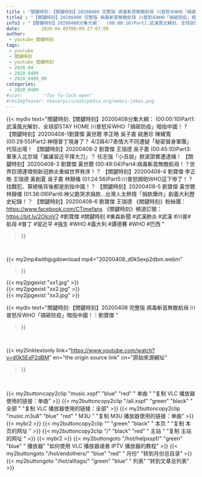 ```yaml
---
title : "關鍵時刻:【關鍵時刻】20200408 完整版 病毒斬首無敵航母 川普怒斥WHO「搞砸防疫」暗指中國！｜劉寶傑 "
title2 : "【關鍵時刻】20200408 完整版 病毒斬首無敵航母 川普怒斥WHO「搞砸防疫」暗指中國！｜劉寶傑 "
info2 : "【關鍵時刻】20200408分集大綱：  (00:00:10)Part1:武漢風光解封、全球卻STAY HOME 川普怒斥WHO「搞砸防疫」暗指中國！？ 【關鍵時刻】20200408-1劉寶傑 黃世聰 李正皓 吳子嘉 姚惠珍 陳耀寬  (00:29:55)Part2:神隱普丁現身了？ 4/2與4/7表情大不同遭疑「秘密替身軍團」代班出場！ 【關鍵時刻】20200408-2 劉寶傑 王瑞德 吳子嘉  (00:45:10)Part3:軍車入北京城「誰讓習近平揮大刀」？ 任志強「小丑說」掀波證實遭逮捕！ 【關鍵時刻】20200408-3 劉寶傑 黃世聰  (00:49:04)Part4:病毒斬首無敵航母！？世界巨頭連環倒新冠肺炎重組世界秩序！？ 【關鍵時刻】20200408-4 劉寶傑 李正皓 王瑞德 黃創夏 吳子嘉 林靜儀  (01:24:56)Part5:川普怒開砲WHO這下慘了！？找戰犯、算總帳背後都是劍指中國！？ 【關鍵時刻】20200408-5 劉寶傑 黃世聰 林靜儀  (01:38:09)Part6:神父跪哭求捐款…台灣人太熱情「捐款爆炸」創義大利歷史紀錄！？ 【關鍵時刻】20200408-6 劉寶傑 王瑞德  《關鍵時刻》粉絲團：https://www.facebook.com/CTimefans 《關鍵時刻》頻道訂閱：https://bit.ly/2OlcnV7  #劉寶傑 #關鍵時刻 #東森新聞 #武漢肺炎 #武漢 #川普#航母 #普丁 #習近平 #強生 #WHO #義大利 #譚德賽 #WHO #巴西 "
date:        2020-04-09T00:09:27-07:00
author:
 - youtube_關鍵時刻
tags:
 - youtube
 - 關鍵時刻
 - youtube_關鍵時刻
 - 2020_04
 - 2020_0409
 - 2020_0409_00
categories:
 - 2020_0409
#icon:        "fas fa-lock-open"
#resImgTeaser: teaserpics/wikipedia.org/emacs-jokes.png
---
```


{{< mydiv text="關鍵時刻:【關鍵時刻】20200408分集大綱：  (00:00:10)Part1:武漢風光解封、全球卻STAY HOME 川普怒斥WHO「搞砸防疫」暗指中國！？ 【關鍵時刻】20200408-1劉寶傑 黃世聰 李正皓 吳子嘉 姚惠珍 陳耀寬  (00:29:55)Part2:神隱普丁現身了？ 4/2與4/7表情大不同遭疑「秘密替身軍團」代班出場！ 【關鍵時刻】20200408-2 劉寶傑 王瑞德 吳子嘉  (00:45:10)Part3:軍車入北京城「誰讓習近平揮大刀」？ 任志強「小丑說」掀波證實遭逮捕！ 【關鍵時刻】20200408-3 劉寶傑 黃世聰  (00:49:04)Part4:病毒斬首無敵航母！？世界巨頭連環倒新冠肺炎重組世界秩序！？ 【關鍵時刻】20200408-4 劉寶傑 李正皓 王瑞德 黃創夏 吳子嘉 林靜儀  (01:24:56)Part5:川普怒開砲WHO這下慘了！？找戰犯、算總帳背後都是劍指中國！？ 【關鍵時刻】20200408-5 劉寶傑 黃世聰 林靜儀  (01:38:09)Part6:神父跪哭求捐款…台灣人太熱情「捐款爆炸」創義大利歷史紀錄！？ 【關鍵時刻】20200408-6 劉寶傑 王瑞德  《關鍵時刻》粉絲團：https://www.facebook.com/CTimefans 《關鍵時刻》頻道訂閱：https://bit.ly/2OlcnV7  #劉寶傑 #關鍵時刻 #東森新聞 #武漢肺炎 #武漢 #川普#航母 #普丁 #習近平 #強生 #WHO #義大利 #譚德賽 #WHO #巴西 "
>}}
<br>


{{< my2mp4withjpgdownload mp4="20200408_d0k5exp2dbm.webm"
>}}

{{< my2jpgexist "xx1.jpg" >}}<br>
{{< my2jpgexist "xx2.jpg" >}}<br>
{{< my2jpgexist "xx3.jpg" >}}<br>



{{< mydiv text="關鍵時刻:【關鍵時刻】20200408 完整版 病毒斬首無敵航母 川普怒斥WHO「搞砸防疫」暗指中國！｜劉寶傑 "
>}}
<br>

{{< my2linktextonly link="https://www.youtube.com/watch?v=d0k5ExP2dBM"
en="the origin source link" cn="原始來源網址"
>}}


<br>

{{< my2buttoncopy2clip "music.xspf"        "blue"   "red"    " 单曲 "  "复制 VLC 播放器使用的链接：单曲" >}} {{< my2buttoncopy2clip "/all.xspf"         "green"  "black"  " 全部 "  "复制 VLC 播放器使用的链接：全部" >}} {{< my2buttoncopy2clip "music.m3u8"        "blue"   "red"    " M3U  "    "复制 M3U 播放器使用的链接：单曲" >}} {{< mybr2 >}} {{< my2buttoncopy2clip ""                  "green"  "black"  " 本页 "    "复制 本页的网址 " >}} {{< my2buttoncopy2clip "/"                 "black"  "red"    " 主站 "    "复制 主站的网址 " >}} {{< mybr2 >}} {{< my2buttongoto      "/hot/helpxspf/"    "green"  "blue"   " 播放器" "如何使用 VLC 播放器或者 IPTV 播放器的教程" >}} {{< my2buttongoto      "/hot/endothers/"   "blue"   "red"    " 月份"   "转到月份总目录" >}} {{< my2buttongoto      "/hot/alltags/"     "green"  "blue"   " 列表"   "转到文章总列表" >}} 
